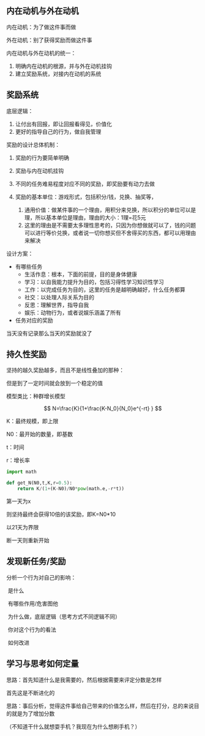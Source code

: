 ## 内在动机与外在动机

内在动机：为了做这件事而做

外在动机：别了获得奖励而做这件事

内在动机与外在动机的统一：

1. 明确内在动机的根源，并与外在动机挂钩
2. 建立奖励系统，对接内在动机的系统

## 奖励系统

底层逻辑：

1. 让付出有回报，即让回报看得见，价值化
2. 更好的指导自己的行为，做自我管理

奖励的设计总体机制：

1. 奖励的行为要简单明确

2. 奖励与内在动机挂钩

3. 不同的任务难易程度对应不同的奖励，即奖励要有动力去做

4. 奖励的基本单位：游戏形式，包括积分/钱，兑换、抽奖等，

   1. 通用价值：做某件事的一个理由，用积分来兑换，所以积分的单位可以是理，所以基本单位是理由，理由的大小：1理=花5元
   2. 这里的理由是不需要太多理性思考的，只因为你想做就可以了，钱的问题可以进行等价兑换，或者说一切你想买但不舍得买的东西，都可以用理由来解决

   

设计方案：

- 有哪些任务
  - 生活作息：根本，下面的前提，目的是身体健康
  - 学习：以自我能力提升为目的，包括习得性学习知识性学习
  - 工作：以完成任务为目的，这里的任务是越明确越好，什么任务都算
  - 社交：以处理人际关系为目的
  - 反思：理解世界，指导自我
  - 娱乐：动物行为，或者说娱乐涵盖了所有
- 任务对应的奖励



当天没有记录那么当天的奖励就没了



## 持久性奖励

坚持的越久奖励越多，而且不是线性叠加的那种：

但是到了一定时间就会放到一个稳定的值

模型类比：种群增长模型

$$ N=\frac{K}{1+\frac{K-N_0}{N_0}e^{-rt} }  $$

K：最终规模，即上限

N0：最开始的数量，即基数

t：时间

r：增长率

```python
import math

def get_N(N0,t,K,r=0.5):
    return K/(1+(K-N0)/N0*pow(math.e,-r*t))
```

第一天为x

则坚持最终会获得10倍的该奖励，即K=N0*10

以21天为界限

断一天则重新开始







## 发现新任务/奖励

分析一个行为对自己的影响：

​	是什么

​	有哪些作用/危害图他

​	为什么做，底层逻辑（思考方式不同逻辑不同）

​	你对这个行为的看法

​	如何改进



## 学习与思考如何定量

思路：首先知道什么是我需要的，然后根据需要来评定分数是怎样

首先这是不断进化的

思路：事后分析，觉得这件事给自己带来的价值怎么样，然后在打分，总的来说目的就是为了增加分数


（不知道干什么就想耍手机？我现在为什么想刷手机？）

